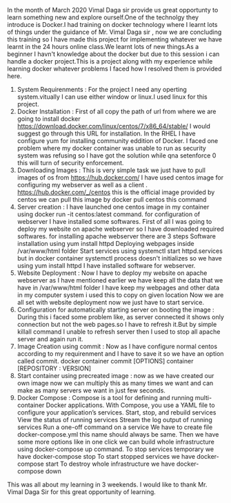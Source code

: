 In the month of March 2020 Vimal Daga sir provide us great opportunty to learn something new and explore ourself.One of the technolgy they introduce is Docker.I had training on docker technology where I learnt lots of things under the guidance of Mr. Vimal Daga sir , now we are concluding this training so I have made this project for implementing whatever we have learnt in the 24 hours online class.We learnt lots of new things.As a beginner I havn't knowledge about the docker but due to this session i can handle a docker project.This is a project along with my experience while learning docker whatever problems I faced how I resolved them is provided here.
1. System Requirenments :
 For the project I need any operting system.vitually I can use either window or linux.I used linux for this project.
2. Docker Installation :
First of all copy the path of url from where we are going to install docker https://download.docker.com/linux/centos/7/x86_64/stable/ I would suggest go through this URL for installation. In the RHEL I have configure yum for installing community eddition of Docker.
I faced one problem where my docker container was unable to run as security system was refusing so I have got the solution while qna setenforce 0 this will turn of security enforcement.
3. Downloading Images :
This is very simple task we just have to pull images of os from https://hub.docker.com/ I have used centos image for configuring my webserver as well as a client .
https://hub.docker.com/_/centos this is the official image provided by centos we can pull this image by docker pull centos this command
4. Server creation :
I have launched one centos image in my container using docker run -it centos:latest command.
for configuration of webserver I have installed some softwares. First of all I was going to deploy my website on apache webserver so I have downloaded required softwares.
for installing apache webserver there are 3 steps
Software installation using yum install httpd
Deploying webpages inside /var/www/html folder
Start services using systemctl start httpd.services but in docker container systemctl process doesn't initializes so we have using yum install httpd I have installed software for webserver.
5. Website Deployment :
Now I have to deploy my website on apache webserver as I have mentioned earlier we have keep all the data that we have in /var/www/html folder
I have keep my webpages and other data in my computer system i used this to copy on given location
Now we are all set with website deployment now we just have to start service.
6. Configuration for automatically starting server on booting the image :
During this i faced some problem like, as server connected it shows only  connection but not the web pages.so I have to refresh it.But by simple killall command I unable to refresh server then I used to stop all apache server and again run it.
7. Image Creation using commit :
Now as I have configure normal centos according to my requirenment and I have to save it so we have an option called commit. docker container commit [OPTIONS] container [REPOSITORY : VERSION]
8. Start container using precreated image :
now as we have created our own image now we can multiply this as many times we want and can make as many servers we want in just few seconds.
9. Docker Compose :
Compose is a tool for defining and running multi-container Docker applications. With Compose, you use a YAML file to configure your application’s services.
Start, stop, and rebuild services
View the status of running services
Stream the log output of running services
Run a one-off command on a service
We have to create file docker-compose.yml this name should always be same.
Then we have some more options like in one click we can build whole infrastructure using docker-compose up command.
To stop services temporary we have docker-compose stop
To start stopped services we have docker-compose start
To destroy whole infrastructure we have docker-compose down

This was all about my learning in 3 weekends. I would like to thank Mr. Vimal Daga Sir for this great opportunity of learning.
